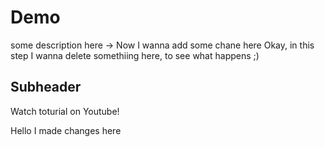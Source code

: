# Demo
some description here
-> Now I wanna add some chane here 
Okay, in this step I wanna delete somethiing here, to see what happens ;)

## Subheader

Watch toturial on Youtube!

Hello I made changes here

